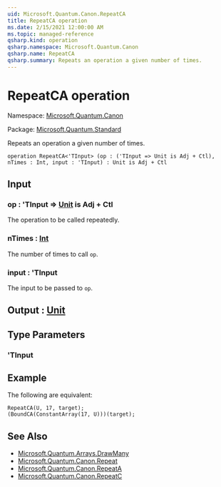 ```yaml
---
uid: Microsoft.Quantum.Canon.RepeatCA
title: RepeatCA operation
ms.date: 2/15/2021 12:00:00 AM
ms.topic: managed-reference
qsharp.kind: operation
qsharp.namespace: Microsoft.Quantum.Canon
qsharp.name: RepeatCA
qsharp.summary: Repeats an operation a given number of times.
---
```


# RepeatCA operation

Namespace: [Microsoft.Quantum.Canon](xref:Microsoft.Quantum.Canon)

Package: [Microsoft.Quantum.Standard](https://nuget.org/packages/Microsoft.Quantum.Standard)


Repeats an operation a given number of times.

```qsharp
operation RepeatCA<'TInput> (op : ('TInput => Unit is Adj + Ctl), nTimes : Int, input : 'TInput) : Unit is Adj + Ctl
```


## Input

### op : 'TInput => [Unit](xref:microsoft.quantum.lang-ref.unit)  is Adj + Ctl

The operation to be called repeatedly.


### nTimes : [Int](xref:microsoft.quantum.lang-ref.int)

The number of times to call `op`.


### input : 'TInput

The input to be passed to `op`.



## Output : [Unit](xref:microsoft.quantum.lang-ref.unit)



## Type Parameters

### 'TInput



## Example

The following are equivalent:```qsharpRepeatCA(U, 17, target);(BoundCA(ConstantArray(17, U)))(target);```

## See Also

- [Microsoft.Quantum.Arrays.DrawMany](xref:Microsoft.Quantum.Arrays.DrawMany)
- [Microsoft.Quantum.Canon.Repeat](xref:Microsoft.Quantum.Canon.Repeat)
- [Microsoft.Quantum.Canon.RepeatA](xref:Microsoft.Quantum.Canon.RepeatA)
- [Microsoft.Quantum.Canon.RepeatC](xref:Microsoft.Quantum.Canon.RepeatC)